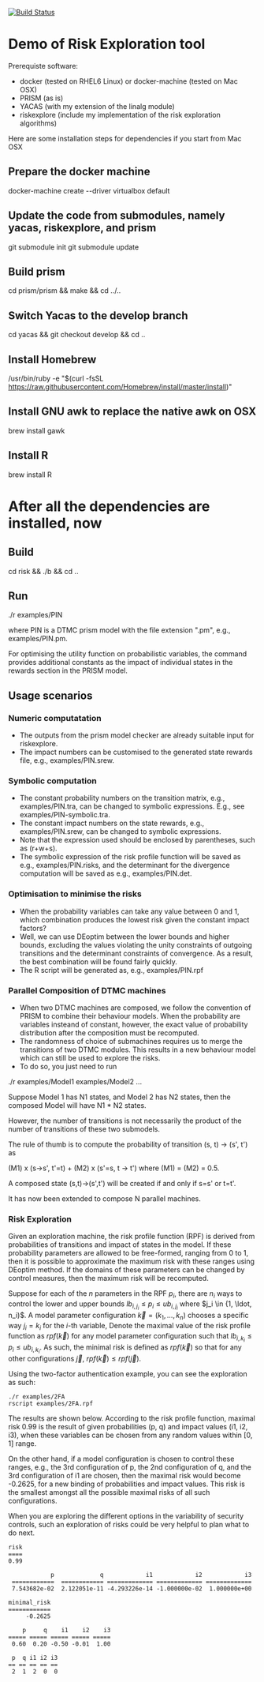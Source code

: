[![Build Status](https://travis-ci.org/yijunyu/demo-riskexplore.svg?branch=master)](https://travis-ci.org/yijunyu/demo-riskexplore)
# Demo of Risk Exploration tool
Prerequiste software: 
 * docker (tested on RHEL6 Linux) or docker-machine (tested on Mac OSX)
 * PRISM (as is)
 * YACAS (with my extension of the linalg module)
 * riskexplore (include my implementation of the risk exploration algorithms)

Here are some installation steps for dependencies if you start from Mac OSX

## Prepare the docker machine
docker-machine create --driver virtualbox default

## Update the code from submodules, namely yacas, riskexplore, and prism
git submodule init
git submodule update

## Build prism
cd prism/prism && make && cd ../..

## Switch Yacas to the develop branch
cd yacas && git checkout develop && cd ..

## Install Homebrew
/usr/bin/ruby -e "$(curl -fsSL https://raw.githubusercontent.com/Homebrew/install/master/install)"

## Install GNU awk to replace the native awk on OSX
brew install gawk

## Install R
brew install R

# After all the dependencies are installed, now

## Build

cd risk && ./b && cd ..

## Run

./r examples/PIN

where PIN is a DTMC prism model with the file extension ".pm", e.g., examples/PIN.pm. 

For optimising the utility function on probabilistic variables, the command provides additional constants as the impact of individual states in the rewards section in the PRISM model. 

## Usage scenarios
### Numeric computatation 
* The outputs from the prism model checker are already suitable input for riskexplore. 
* The impact numbers can be customised to the generated state rewards file, e.g., examples/PIN.srew. 

### Symbolic computation
* The constant probability numbers on the transition matrix, e.g., examples/PIN.tra, can be changed to symbolic expressions. 
E.g., see examples/PIN-symbolic.tra. 
* The constant impact numbers on the state rewards, e.g., examples/PIN.srew, can be changed to symbolic expressions. 
* Note that the expression used should be enclosed by parentheses, such as (r+w+s). 
* The symbolic expression of the risk profile function will be saved as e.g., examples/PIN.risks, and the determinant for the divergence computation will be saved as e.g., examples/PIN.det. 

### Optimisation to minimise the risks
* When the probability variables can take any value between 0 and 1, which combination produces the lowest risk given the constant impact factors? 
* Well, we can use DEoptim between the lower bounds and higher bounds, excluding the values violating the unity constraints of outgoing transitions and the determinant constraints of convergence. As a result, the best combination will be found fairly quickly. 
* The R script will be generated as, e.g., examples/PIN.rpf

### Parallel Composition of DTMC machines
* When two DTMC machines are composed, we follow the convention of PRISM to combine their behaviour models. When the probability are variables insteand of constant, however, the exact value of probability distribution after the composition must be recomputed. 
* The randomness of choice of submachines requires us to merge the transitions of two DTMC modules. This results in a new behaviour model which can still be used to explore the risks.
* To do so, you just need to run 

./r examples/Model1 examples/Model2 ...

Suppose Model 1 has N1 states, and Model 2 has N2 states, then the composed Model will have N1 * N2 states. 

However, the number of transitions is not necessarily the product of the number of transitions of these two submodels.

The rule of thumb is to compute the probability of transition (s, t) -> (s', t') as

(M1) x (s->s', t'=t) + (M2) x (s'=s, t -> t')
where (M1) = (M2) = 0.5.

A composed state (s,t)->(s',t') will be created if and only if s=s' or t=t'. 

It has now been extended to compose N parallel machines.

### Risk Exploration

Given an exploration machine, the risk profile function (RPF) is derived from probabilities of transitions and impact of states in the model.
If these probability parameters are allowed to be free-formed, ranging from 0 to 1, then it is possible to approximate the maximum risk with
these ranges using DEoptim method. If the domains of these parameters can be changed by control measures, then the maximum risk will be
recomputed. 

Suppose for each of the $n$ parameters in the RPF $p_i$, there are $n_i$ ways to control the lower and upper bounds $lb_{i,j_i} \leq p_i \leq ub_{i,j_i}$ where
$j_i \in {1, \ldot, n_i)$. A model parameter configuration $\vec{k}=(k_1, \ldots, k_n)$ chooses a specific way $j_i=k_i$ for the $i$-th variable,
Denote the maximal value of the risk profile function as $rpf(\vec{k})$ for any model parameter configuration such that $lb_{i,k_i} \leq p_i \leq ub_{i,k_i}.$ 
As such, the minimal risk is defined as $rpf(\vec{k})$ so that for any other configurations $\vec{j}$, $rpf(\vec{k}) \leq rpf(\vec{j})$.

Using the two-factor authentication example, you can see the exploration as such:

	./r examples/2FA
	rscript examples/2FA.rpf

The results are shown below. According to the risk profile function, maximal risk 0.99 is the result of given probabilities (p, q) and impact values (i1, i2, i3),
when these variables can be chosen from any random values within [0, 1] range.

On the other hand, if a model configuration is chosen to control these ranges, e.g., the 3rd configuration of p, the 2nd configuration of q, and the 3rd configuration
of i1 are chosen, then the maximal risk would become -0.2625, for a new binding of probabilities and impact values. This risk is the smallest amongst all the possible
maximal risks of all such configurations.

When you are exploring the different options in the variability of security controls, such an exploration of risks could be very helpful to plan what to do next. 

```
risk 
====
0.99 

            p             q            i1            i2            i3 
 ============  ============ ============= ============= ============= 
 7.543682e-02  2.122051e-11 -4.293226e-14 -1.000000e-02  1.000000e+00 

minimal_risk 
============
     -0.2625 

    p     q    i1    i2    i3 
===== ===== ===== ===== =====
 0.60  0.20 -0.50 -0.01  1.00 

 p  q i1 i2 i3 
== == == == ==
 2  1  2  0  0 
```

